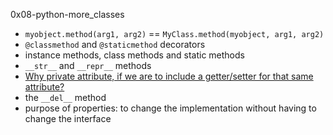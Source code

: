 0x08-python-more_classes

* `myobject.method(arg1, arg2)` == `MyClass.method(myobject, arg1, arg2)`
* `@classmethod` and `@staticmethod` decorators 
* instance methods, class methods and static methods
* `__str__` and `__repr__` methods
* [Why private attribute, if we are to include a getter/setter for that same attribute?](https://stackoverflow.com/a/18845732)
* the `__del__` method
* purpose of properties: to change the implementation without having to change the interface
